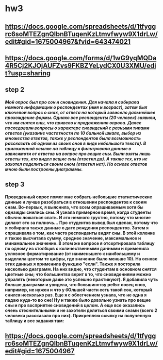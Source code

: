 # hw3
## https://docs.google.com/spreadsheets/d/1tfyggrc6soMTEZgnQlbnBTuqenKzLtmvfwyw9X1drLw/edit#gid=1675004967&fvid=643474021 
## https://docs.google.com/forms/d/1wG9yqMQDa4R5Cj2KJOjAUFZvs9FKBZYeLydCX0U3XMU/edit?usp=sharing

## step 2

#### *Мой опрос был про сон и сновидения. Для начала я собирала немного информации о респондентах (имя и возраст), затем был ключевой вопрос о снах, от ответа на который зависело дальнейшее прохождение формы. Однако все респонденты (20 человек) заявили, что им снятся сны, что привело к продолжению опроса. Далее последовали вопросы о характере сновидений с разными типами ответов (указание частотности по 10 бальной шкале, выбор из множества ответов, также у респондентов была возможность рассказать об одном из своих снов в виде небольшого текста). В приложенной ссылке на таблицу я фильтровала данные в зависимоти от ответов на вопрос про вещие сны. Были взяты лишь ответы тех, кто видел вещие сны (ответил да). А также тех, кто не захотел поделиться своим сном (ответил нет). На основе ответов мною были построены диаграммы.*

## step 3 

#### Проведенный опрос помог мне собрать небольшие статистические данные и лучше разобраться в отношении респондентов к своим снам. Во-первых, я выяснила, что всем опрашиваемым хотя бы однажды снились сны. Я узнала примерное время, когда студенты обычно ложаться спать. И это немного грустно, потому что многие делают это за полночь... Про студентов вывод был сделан, потому что я собирала также данные о дате рождения респондентов. Затем я спрашивала о том, как часто респонденты видят сны. В этой колонке я также высчитала сумму, среднее значение, максимальное и минамальное значение. В этом же вопросе я отсортировала таблицу по одному из столбцов с количественными данными и применила условное форматирование (от наименьшего к наибольшему и выделила цветом те цифры, где значение было меньше 10). На основе этих данных я применила функцию "если". Также я посторила несколько диаграмм. На них видно, что студентам в основном снятся цветные сны; что большинтво верит в то, что сновидениями можно упралять (некоторые даже это успешно практикуют). Я добавила чуть больше диаграмм и увидела, что большинству ребят ловец снов, например, не нужен и что у бОльшей части есть такой сон, который снился несколько раз. Еще я с облегчением узнала, что не одна я падаю куда-то во сне! Ну и также было довольно узнать про вещие сны и про восприятие сновидений в целом. А еще все оказались очень стеснительными и не захотели делиться своими снами (всего 2 человека рассказало про них). Прикрепляю ссылку на полученную таблицу и все задания там: 
## https://docs.google.com/spreadsheets/d/1tfyggrc6soMTEZgnQlbnBTuqenKzLtmvfwyw9X1drLw/edit#gid=1675004967

